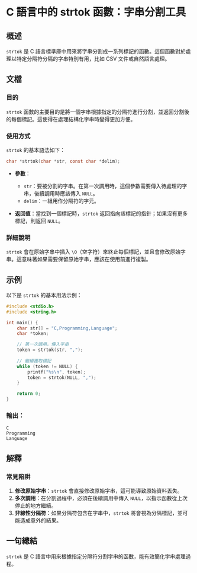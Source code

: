 <!--
Meta Description: # C 語言中的 strtok 函數：字串分割工具 ## 概述 `strtok` 是 C 語言標準庫中用來將字串分割成一系列標記的函數。這個函數對於處理以特定分隔符分隔的字串特別有用，比如 CSV 文件或自然語言處理。 ## 文檔 ### 目的 `strtok` 函數的主要目的是將一個字串根據指定的...
Meta Keywords: strtok, char, null, token, str
-->

# C 語言中的 strtok 函數：字串分割工具

## 概述
`strtok` 是 C 語言標準庫中用來將字串分割成一系列標記的函數。這個函數對於處理以特定分隔符分隔的字串特別有用，比如 CSV 文件或自然語言處理。

## 文檔
### 目的
`strtok` 函數的主要目的是將一個字串根據指定的分隔符進行分割，並返回分割後的每個標記。這使得在處理結構化字串時變得更加方便。

### 使用方式
`strtok` 的基本語法如下：
```c
char *strtok(char *str, const char *delim);
```
- **參數**：
  - `str`：要被分割的字串。在第一次調用時，這個參數需要傳入待處理的字串，後續調用時應該傳入 `NULL`。
  - `delim`：一組用作分隔符的字元。

- **返回值**：當找到一個標記時，`strtok` 返回指向該標記的指針；如果沒有更多標記，則返回 `NULL`。

### 詳細說明
`strtok` 會在原始字串中插入 `\0`（空字符）來終止每個標記，並且會修改原始字串。這意味著如果需要保留原始字串，應該在使用前進行複製。

## 示例
以下是 `strtok` 的基本用法示例：
```c
#include <stdio.h>
#include <string.h>

int main() {
    char str[] = "C,Programming,Language";
    char *token;

    // 第一次調用，傳入字串
    token = strtok(str, ",");
    
    // 繼續獲取標記
    while (token != NULL) {
        printf("%s\n", token);
        token = strtok(NULL, ",");
    }

    return 0;
}
```
### 輸出：
```
C
Programming
Language
```

## 解釋
### 常見陷阱
1. **修改原始字串**：`strtok` 會直接修改原始字串，這可能導致原始資料丟失。
2. **多次調用**：在分割過程中，必須在後續調用中傳入 `NULL`，以指示函數從上次停止的地方繼續。
3. **非線性分隔符**：如果分隔符包含在字串中，`strtok` 將會視為分隔標記，並可能造成意外的結果。

## 一句總結
`strtok` 是 C 語言中用來根據指定分隔符分割字串的函數，能有效簡化字串處理過程。